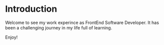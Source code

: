 # Introduction

Welcome to see my work experince as FrontEnd Software Developer.
It has been a challenging journey in my life full of learning.

Enjoy!
